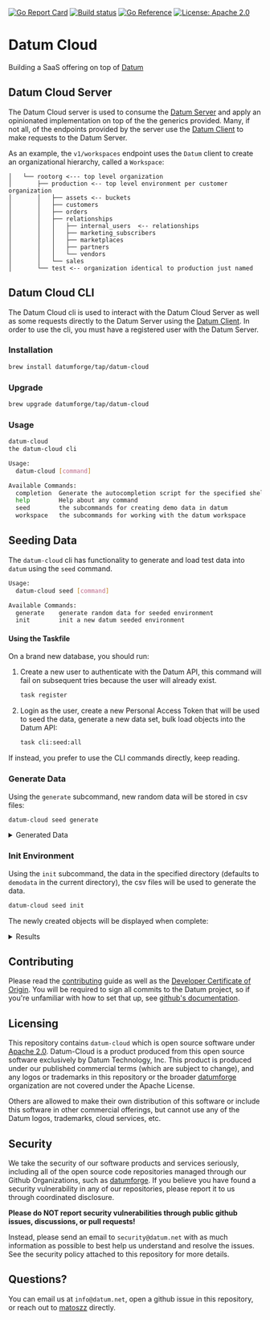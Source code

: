 [![Go Report Card](https://goreportcard.com/badge/github.com/datumforge/datum-cloud)](https://goreportcard.com/report/github.com/datumforge/datum-cloud)
[![Build status](https://badge.buildkite.com/9d99bb1f92d9195776d9983bea1f74314fd912706244c48863.svg)](https://buildkite.com/datum/datum-cloud)
[![Go Reference](https://pkg.go.dev/badge/github.com/datumforge/datum-cloud.svg)](https://pkg.go.dev/github.com/datumforge/datum-cloud)
[![License: Apache 2.0](https://img.shields.io/badge/License-Apache2.0-brightgreen.svg)](https://opensource.org/licenses/Apache-2.0)

# Datum Cloud

Building a SaaS offering on top of [Datum](https://github.com/datumforge/datum)

## Datum Cloud Server

The Datum Cloud server is used to consume the [Datum Server](https://github.com/datumforge/datum/) and apply an opinionated implementation on top of the the generics provided. Many, if not all, of the endpoints provided by the server use the [Datum Client](https://github.com/datumforge/datum/blob/main/pkg/datumclient/client.go#L21) to make requests to the Datum Server.

As an example, the `v1/workspaces` endpoint uses the `Datum` client to create an organizational hierarchy, called a `Workspace`:

```
│   └── rootorg <--- top level organization
│       ├── production <-- top level environment per customer organization
│       │   ├── assets <-- buckets
│       │   ├── customers
│       │   ├── orders
│       │   ├── relationships
│       │   │   ├── internal_users  <-- relationships
│       │   │   ├── marketing_subscribers
│       │   │   ├── marketplaces
│       │   │   ├── partners
│       │   │   └── vendors
│       │   └── sales
│       └── test <-- organization identical to production just named
```

## Datum Cloud CLI

The Datum Cloud cli is used to interact with the Datum Cloud Server as well as some requests directly to the Datum Server using the [Datum Client](https://github.com/datumforge/datum/blob/main/pkg/datumclient/client.go#L21). In order to use the cli, you must have a registered user with the Datum Server.

### Installation

```bash
brew install datumforge/tap/datum-cloud
```

### Upgrade

```bash
brew upgrade datumforge/tap/datum-cloud
```

### Usage

```bash
datum-cloud
the datum-cloud cli

Usage:
  datum-cloud [command]

Available Commands:
  completion  Generate the autocompletion script for the specified shell
  help        Help about any command
  seed        the subcommands for creating demo data in datum
  workspace   the subcommands for working with the datum workspace
```

## Seeding Data

The `datum-cloud` cli has functionality to generate and load test data into `datum` using the `seed` command.

```bash
Usage:
  datum-cloud seed [command]

Available Commands:
  generate    generate random data for seeded environment
  init        init a new datum seeded environment
```

#### Using the Taskfile

On a brand new database, you should run:

1. Create a new user to authenticate with the Datum API, this command will fail on subsequent tries because the user will already exist.
    ```bash
    task register
    ```
1. Login as the user, create a new Personal Access Token that will be used to seed the data, generate a new data set, bulk load objects into the Datum API:
    ```bash
    task cli:seed:all
    ```

If instead, you prefer to use the CLI commands directly, keep reading.

### Generate Data

Using the `generate` subcommand, new random data will be stored in csv files:

```bash
datum-cloud seed generate
```

<details>
<summary>Generated Data</summary>

```bash
tree demodata
demodata
├── groups.csv
├── invites.csv
├── orgs.csv
└── users.csv
```

</details>

### Init Environment

Using the `init` subcommand, the data in the specified directory (defaults to `demodata` in the current directory), the csv files will be used to generate the data.

```bash
datum-cloud seed init
```

The newly created objects will be displayed when complete:

<details>
<summary>Results</summary>

```bash
> seeded environment created 100% [===============]  [3s]
Seeded Environment Created:
+--------------------------------------------------------------------------------------+
| Organization                                                                         |
+----------------------------+--------+-------------+-------------+----------+---------+
| ID                         | NAME   | DESCRIPTION | PERSONALORG | CHILDREN | MEMBERS |
+----------------------------+--------+-------------+-------------+----------+---------+
| 01J06RPZ8HQRWW4AZERHKWT2YH | Plus-U |             | false       |        0 |       1 |
+----------------------------+--------+-------------+-------------+----------+---------+
...
```

</details>

## Contributing

Please read the [contributing](.github/CONTRIBUTING.md) guide as well as the [Developer Certificate of Origin](https://developercertificate.org/). You will be required to sign all commits to the Datum project, so if you're unfamiliar with how to set that up, see [github's documentation](https://docs.github.com/en/authentication/managing-commit-signature-verification/about-commit-signature-verification).

## Licensing

This repository contains `datum-cloud` which is open source software under [Apache 2.0](LICENSE). Datum-Cloud is a product produced from this open source software exclusively by Datum Technology, Inc. This product is produced under our published commercial terms (which are subject to change), and any logos or trademarks in this repository or the broader [datumforge](https://github.com/datumforge) organization are not covered under the Apache License.

Others are allowed to make their own distribution of this software or include this software in other commercial offerings, but cannot use any of the Datum logos, trademarks, cloud services, etc.

## Security

We take the security of our software products and services seriously, including all of the open source code repositories managed through our Github Organizations, such as [datumforge](https://github.com/datumforge). If you believe you have found a security vulnerability in any of our repositories, please report it to us through coordinated disclosure.

**Please do NOT report security vulnerabilities through public github issues, discussions, or pull requests!**

Instead, please send an email to `security@datum.net` with as much information as possible to best help us understand and resolve the issues. See the security policy attached to this repository for more details.

## Questions?

You can email us at `info@datum.net`, open a github issue in this repository, or reach out to [matoszz](https://github.com/matoszz) directly.



